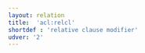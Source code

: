 ```yaml
---
layout: relation
title:  'acl:relcl'
shortdef : 'relative clause modifier'
udver: '2'
---
```

<!-- Interlanguage links updated Út zář 29 20:31:40 CEST 2020 -->
